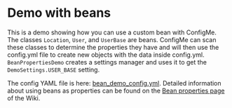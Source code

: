 # Demo with beans

This is a demo showing how you can use a custom bean with ConfigMe. The classes `Location`,
`User`, and `UserBase` are beans. ConfigMe can scan these classes to determine the properties
they have and will then use the config.yml file to create new objects with the data inside
config.yml. `BeanPropertiesDemo` creates a settings manager and uses it to get the
`DemoSettings.USER_BASE` setting.

The config YAML file is here:
[bean_demo_config.yml](https://github.com/AuthMe/ConfigMe/blob/master/src/test/resources/demo/bean_demo_config.yml).
Detailed information about using beans as properties can be found on the
[Bean properties page](https://github.com/AuthMe/ConfigMe/wiki/Bean-properties) of the Wiki.
